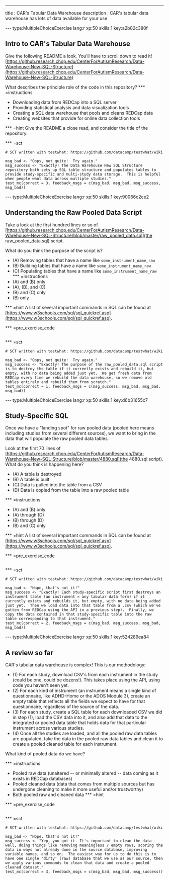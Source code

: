 ---
title       : CAR's Tabular Data Warehouse
description : CAR's tabular data warehouse has lots of data available for your use

--- type:MultipleChoiceExercise lang:r xp:50 skills:1 key:a2b82c380f
## Intro to CAR's Tabular Data Warehouse

Give the following README a look. You'll have to scroll down to read it! [https://github.research.chop.edu/CenterForAutismResearch/Data-Warehouse-New-SQL-Structure](https://github.research.chop.edu/CenterForAutismResearch/Data-Warehouse-New-SQL-Structure)

What describes the principle role of the code in this repository?
*** =instructions
- Downloading data from REDCap into a SQL server
- Providing statistical analysis and data visualization tools
- Creating a SQL data warehouse that pools and cleans REDCap data
- Creating websites that provide for online data collection tools

*** =hint
Give the README a close read, and consider the title of the repository.

*** =sct
```{r}
# SCT written with testwhat: https://github.com/datacamp/testwhat/wiki

msg_bad <- "Oops, not quite!  Try again."
msg_success <- "Exactly! The Data Warehouse New SQL Structure repository both sets up SQL table structure and populates tables to provide study-specific and multi-study data storage.  This is helpful when people want data across multiple studies."
test_mc(correct = 3, feedback_msgs = c(msg_bad, msg_bad, msg_success,  msg_bad))
```

--- type:MultipleChoiceExercise lang:r xp:50 skills:1 key:90066c2ce2
## Understanding the Raw Pooled Data Script

Take a look at the first hundred lines or so of [https://github.research.chop.edu/CenterForAutismResearch/Data-Warehouse-New-SQL-Structure/blob/master/raw_pooled_data.sql](the raw_pooled_data.sql) script.

What do you think the purpose of the script is?
- (A) Removing tables that have a name like `some_instrument_name_raw`
- (B) Building tables that have a name like `some_instrument_name_raw` 
- (C) Populating tables that have a name like `some_instrument_name_raw`
*** =instructions
- (A) and (B) only
- (A), (B), and (C)
- (B) and (C) only
- (B) only

*** =hint
A list of several important commands in SQL can be found at [https://www.w3schools.com/sql/sql_quickref.asp](https://www.w3schools.com/sql/sql_quickref.asp). 

*** =pre_exercise_code
```{r}

```

*** =sct
```{r}
# SCT written with testwhat: https://github.com/datacamp/testwhat/wiki

msg_bad <- "Oops, not quite!  Try again."
msg_success <- "Exactly! The purpose of the raw_pooled_data.sql script is to destroy the table if it currently exists and rebuild it, but empty, with no data being added just yet.  We get fresh data from REDCap every time we rebuild the data warehouse, so we remove old tables entirely and rebuild them from scratch."
test_mc(correct = 1, feedback_msgs = c(msg_success, msg_bad, msg_bad, msg_bad))
```


--- type:MultipleChoiceExercise lang:r xp:50 skills:1 key:d6b31655c7
## Study-Specific SQL

Once we have a "landing spot" for raw pooled data (pooled here means including studies from several different sources), we want to bring in the data that will populate the raw pooled data tables.  

Look at the first 70 lines of [https://github.research.chop.edu/CenterForAutismResearch/Data-Warehouse-New-SQL-Structure/blob/master/4880.sql](the 4880.sql script).  What do you think is happening here?

- (A) A table is destroyed
- (B) A table is built
- (C) Data is pulled into the table from a CSV
- (D) Data is copied from the table into a raw pooled table

*** =instructions
- (A) and (B) only
- (A) through (D)
- (B) through (D)
- (B) and (C) only


*** =hint
A list of several important commands in SQL can be found at [https://www.w3schools.com/sql/sql_quickref.asp](https://www.w3schools.com/sql/sql_quickref.asp). 

*** =pre_exercise_code
```{r}

```

*** =sct
```{r}
# SCT written with testwhat: https://github.com/datacamp/testwhat/wiki

msg_bad <- "Nope, that's not it!"
msg_success <- "Exactly! Each study-specific script first destroys an instrument table (an instrument = any tabular data form) if it currently exists and rebuilds it, but empty, with no data being added just yet.  Then we load data into that table from a .csv (which we've gotten from REDCap using the API in a previous step).  Finally, we copy the data contained in that study-specific table into the raw table corresponding to that instrument."
test_mc(correct = 2, feedback_msgs = c(msg_bad, msg_success, msg_bad, msg_bad))
```


--- type:MultipleChoiceExercise lang:r xp:50 skills:1 key:524289ea84
## A review so far

CAR's tabular data warehouse is complex!  This is our methodology:
- (1) For each study, download CSV's from each instrument in the study (could be one, could be dozens!).  This takes place using the API, using code you haven't seen yet.
- (2) For each kind of instrument (an instrument means a single kind of questionnaire, like ADHD-Home or the ADOS Module 3), create an empty table that reflects all the fields we expect to have for that questionnaire, regardless of the source of the data.
- (3) For each study, create a SQL table for each downloaded CSV we did in step (1), load the CSV data into it, and also add that data to the integrated or pooled data table that holds data for that particular instrument across various studies.
- (4) Once all the studies are loaded, and all the pooled raw data tables are populated, take the data in the pooled raw data tables and clean it to create a pooled cleaned table for each instrument.

What kind of pooled data do we have?


*** =instructions
- Pooled raw data (unaltered -- or minimally altered -- data coming as it exists in REDCap databases)
- Pooled cleaned data (data that comes from multiple sources but has undergone cleaning to make it more useful and/or trustworthy)
- Both pooled raw and cleaned data
*** =hint

*** =pre_exercise_code
```{r}

```

*** =sct
```{r}
# SCT written with testwhat: https://github.com/datacamp/testwhat/wiki

msg_bad <- "Nope, that's not it!"
msg_success <- "Yep, you got it. It's important to clean the data well, doing things like removing meaningless / empty rows, scoring the data in ways not already done in the source database, improving variable names, and so on.  The easiest way for us to do this is to have one single 'dirty' (raw) database that we use as our source, then we apply various commands to clean that data and create a pooled cleaned dataset."
test_mc(correct = 3, feedback_msgs = c(msg_bad, msg_bad, msg_success))
```

